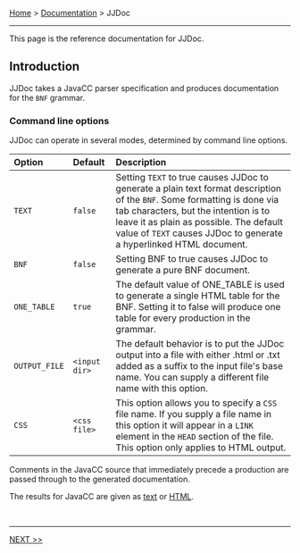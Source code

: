 [Home](../index.md) > [Documentation](index.md) > JJDoc

---

This page is the reference documentation for JJDoc.

## <a name="introduction"></a>Introduction

JJDoc takes a JavaCC parser specification and produces documentation for the `BNF` grammar.

### <a name="cli"></a>Command line options

JJDoc can operate in several modes, determined by command line options.

| Option | Default | Description |
| :--- | :--- | :--- |
| `TEXT` | `false` | Setting `TEXT` to true causes JJDoc to generate a plain text format description of the `BNF`. Some formatting is done via tab characters, but the intention is to leave it as plain as possible. The default value of `TEXT` causes JJDoc to generate a hyperlinked HTML document.|
| `BNF` | `false` | Setting BNF to true causes JJDoc to generate a pure BNF document.|
| `ONE_TABLE` | `true` | The default value of ONE_TABLE is used to generate a single HTML table for the BNF. Setting it to false will produce one table for every production in the grammar.|
| `OUTPUT_FILE` | `<input dir>` | The default behavior is to put the JJDoc output into a file with either .html or .txt added as a suffix to the input file's base name. You can supply a different file name with this option.|
| `CSS` | `<css file>` | This option allows you to specify a `CSS` file name. If you supply a file name in this option it will appear in a `LINK` element in the `HEAD` section of the file. This option only applies to HTML output.|

Comments in the JavaCC source that immediately precede a production are passed through to the generated documentation.

The results for JavaCC are given as [text](javacc.txt) or [HTML](javacc.html).

<br>

---

[NEXT >>](.md)

<br>
